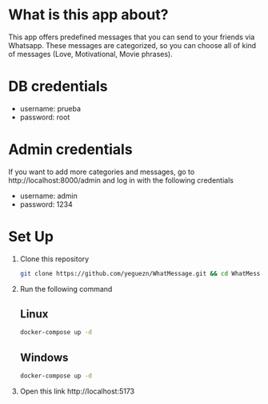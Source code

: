 # What is this app about?
This app offers predefined messages that you can send to your friends via Whatsapp. These messages are categorized, so you can choose all of kind of messages (Love, Motivational, Movie phrases).

# DB credentials
- username: prueba
- password: root

# Admin credentials
If you want to add more categories and messages, go to http://localhost:8000/admin and log in with the following credentials
- username: admin
- password: 1234

# Set Up
1. Clone this repository
    
    ```bash
    git clone https://github.com/yeguezn/WhatMessage.git && cd WhatMessage
    ```

2. Run the following command
    
    ## Linux
    ```bash
    docker-compose up -d
    ```

    ## Windows
    ```bash
    docker-compose up -d
    ```

3. Open this link http://localhost:5173

